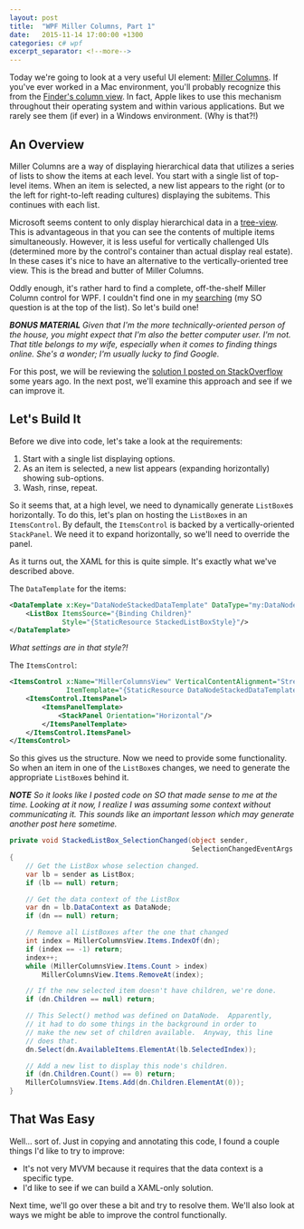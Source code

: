 ```yaml
---
layout: post
title:  "WPF Miller Columns, Part 1"
date:   2015-11-14 17:00:00 +1300
categories: c# wpf
excerpt_separator: <!--more-->
---
```

Today we're going to look at a very useful UI element: [Miller Columns](https://en.wikipedia.org/wiki/Miller_columns). If you've ever worked in a Mac environment, you'll probably recognize this from the [Finder's column view](https://www.google.com/search?q=finder+column+view&safe=active&espv=2&biw=1920&bih=955&source=lnms&tbm=isch&sa=X&ved=0CAYQ_AUoAWoVChMIutnoqPeQyQIVjCsmCh2Wgwzr). In fact, Apple likes to use this mechanism throughout their operating system and within various applications. But we rarely see them (if ever) in a Windows environment. (Why is that?!)

<!--more-->

## An Overview

Miller Columns are a way of displaying hierarchical data that utilizes a series of lists to show the items at each level. You start with a single list of top-level items. When an item is selected, a new list appears to the right (or to the left for right-to-left reading cultures) displaying the subitems. This continues with each list.

Microsoft seems content to only display hierarchical data in a [tree-view](https://www.google.com/search?q=finder+column+view&safe=active&espv=2&biw=1920&bih=955&source=lnms&tbm=isch&sa=X&ved=0CAYQ_AUoAWoVChMIutnoqPeQyQIVjCsmCh2Wgwzr#safe=active&tbm=isch&q=tree+view). This is advantageous in that you can see the contents of multiple items simultaneously. However, it is less useful for vertically challenged UIs (determined more by the control's container than actual display real estate). In these cases it's nice to have an alternative to the vertically-oriented tree view. This is the bread and butter of Miller Columns.

Oddly enough, it's rather hard to find a complete, off-the-shelf Miller Column control for WPF. I couldn't find one in my [searching](https://www.google.com/webhp?sourceid=chrome-instant&ion=1&espv=2&ie=UTF-8#q=wpf%20miller%20columns) (my SO question is at the top of the list). So let's build one!

***BONUS MATERIAL** Given that I'm the more technically-oriented person of the house, you might expect that I'm also the better computer user. I'm not. That title belongs to my wife, especially when it comes to finding things online. She's a wonder; I'm usually lucky to find Google.*

For this post, we will be reviewing the [solution I posted on StackOverflow](http://stackoverflow.com/a/10720725/878701) some years ago. In the next post, we'll examine this approach and see if we can improve it.

## Let's Build It

Before we dive into code, let's take a look at the requirements:

1. Start with a single list displaying options.
1. As an item is selected, a new list appears (expanding horizontally) showing sub-options.
1. Wash, rinse, repeat.

So it seems that, at a high level, we need to dynamically generate `ListBox`es horizontally. To do this, let's plan on hosting the `ListBox`es in an `ItemsControl`. By default, the `ItemsControl` is backed by a vertically-oriented `StackPanel`. We need it to expand horizontally, so we'll need to override the panel.

As it turns out, the XAML for this is quite simple. It's exactly what we've described above.

The `DataTemplate` for the items:

```xml
<DataTemplate x:Key="DataNodeStackedDataTemplate" DataType="my:DataNode">
    <ListBox ItemsSource="{Binding Children}"
             Style="{StaticResource StackedListBoxStyle}"/>
</DataTemplate>
```

*What settings are in that style?!*

The `ItemsControl`:

```xml
<ItemsControl x:Name="MillerColumnsView" VerticalContentAlignment="Stretch"
              ItemTemplate="{StaticResource DataNodeStackedDataTemplate}">
    <ItemsControl.ItemsPanel>
        <ItemsPanelTemplate>
            <StackPanel Orientation="Horizontal"/>
        </ItemsPanelTemplate>
    </ItemsControl.ItemsPanel>
</ItemsControl>
```

So this gives us the structure. Now we need to provide some functionality. So when an item in one of the `ListBox`es changes, we need to generate the appropriate `ListBox`es behind it.

***NOTE** So it looks like I posted code on SO that made sense to me at the time. Looking at it now, I realize I was assuming some context without communicating it. This sounds like an important lesson which may generate another post here sometime.*

```c#
private void StackedListBox_SelectionChanged(object sender,
                                             SelectionChangedEventArgs e)
{
    // Get the ListBox whose selection changed.
    var lb = sender as ListBox;
    if (lb == null) return;

    // Get the data context of the ListBox
    var dn = lb.DataContext as DataNode;
    if (dn == null) return;

    // Remove all ListBoxes after the one that changed
    int index = MillerColumnsView.Items.IndexOf(dn);
    if (index == -1) return;
    index++;
    while (MillerColumnsView.Items.Count > index)
        MillerColumnsView.Items.RemoveAt(index);

    // If the new selected item doesn't have children, we're done.
    if (dn.Children == null) return;

    // This Select() method was defined on DataNode.  Apparently,
    // it had to do some things in the background in order to
    // make the new set of children available.  Anyway, this line
    // does that.
    dn.Select(dn.AvailableItems.ElementAt(lb.SelectedIndex));

    // Add a new list to display this node's children.
    if (dn.Children.Count() == 0) return;
    MillerColumnsView.Items.Add(dn.Children.ElementAt(0));
}
```

## That Was Easy

Well... sort of. Just in copying and annotating this code, I found a couple things I'd like to try to improve:

- It's not very MVVM because it requires that the data context is a specific type.
- I'd like to see if we can build a XAML-only solution.

Next time, we'll go over these a bit and try to resolve them. We'll also look at ways we might be able to improve the control functionally.